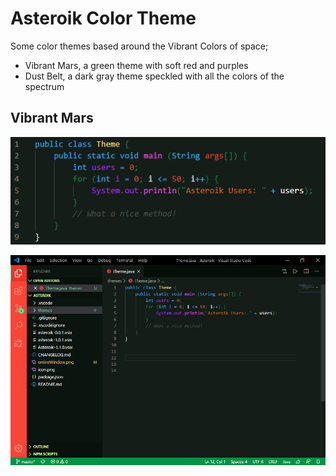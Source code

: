 # Asteroik Color Theme

Some color themes based around the Vibrant Colors of space;

- Vibrant Mars, a green theme with soft red and purples
- Dust Belt, a dark gray theme speckled with all the colors of the spectrum

## Vibrant Mars

![Screenshot 1](https://raw.githubusercontent.com/Hollikill/Asteroik/master/screen1.png)

![Screenshot 2](https://raw.githubusercontent.com/Hollikill/Asteroik/master/screen2.png)
